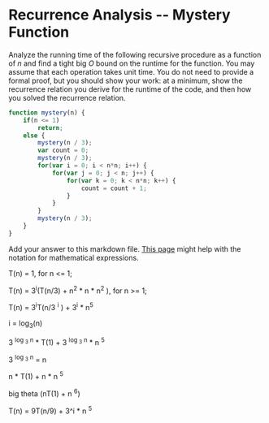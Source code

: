 # Recurrence Analysis -- Mystery Function

Analyze the running time of the following recursive procedure as a function of
$n$ and find a tight big $O$ bound on the runtime for the function. You may
assume that each operation takes unit time. You do not need to provide a formal
proof, but you should show your work: at a minimum, show the recurrence relation
you derive for the runtime of the code, and then how you solved the recurrence
relation.

```javascript
function mystery(n) {
    if(n <= 1)
        return;
    else {
        mystery(n / 3);
        var count = 0;
        mystery(n / 3);
        for(var i = 0; i < n*n; i++) {
            for(var j = 0; j < n; j++) {
                for(var k = 0; k < n*n; k++) {
                    count = count + 1;
                }
            }
        }
        mystery(n / 3);
    }
}
```

Add your answer to this markdown file. [This
page](https://docs.github.com/en/get-started/writing-on-github/working-with-advanced-formatting/writing-mathematical-expressions)
might help with the notation for mathematical expressions.



T(n) = 1, for n <= 1;

T(n) = 3<sup>i</sup>(T(n/3) + n<sup>2</sup> * n * n<sup>2</sup> ), for n >= 1;

T(n) = 3<sup>i</sup>T(n/3 <sup>i</sup> ) + 3<sup>i</sup> * n<sup>5</sup>

i = log<sub>3</sub>(n)

3 <sup>log <sub>3</sub> n</sup> * T(1) + 3 <sup>log <sub>3</sub> n</sup> * n <sup>5</sup>

3 <sup>log <sub>3</sub> n</sup> = n

n * T(1) + n * n <sup>5</sup>

big theta (nT(1) + n <sup>6</sup>)

T(n) = 9T(n/9) + 3^i * n <sup>5</sup>

